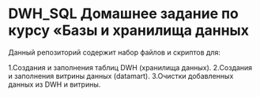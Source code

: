 # DWH_SQL Домашнее задание по курсу «Базы и хранилища данных
Данный репозиторий содержит набор файлов и скриптов для:

1.Создания и заполнения таблиц DWH (хранилища данных).
2.Создания и заполнения витрины данных (datamart).
3.Очистки добавленных данных из DWH и витрины.


